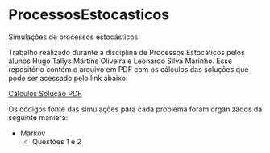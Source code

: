 # ProcessosEstocasticos
Simulações de processos estocásticos

Trabalho realizado durante a disciplina de Processos Estocáticos pelos alunos Hugo Tallys Martins Oliveira e Leonardo Silva Marinho. Esse repositório contém o arquivo em PDF com os cálculos das soluções que pode ser acessado pelo link abaixo:

[Cálculos Solução PDF](https://github.com/HugoT411ys/ProcessosEstocasticos/blob/master/trabalho_sim.pdf)

Os códigos fonte das simulações para cada problema foram organizados da seguinte maniera:

* Markov
  * Questões 1 e 2
